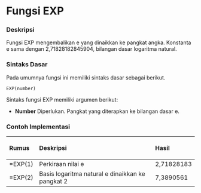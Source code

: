 # Fungsi EXP

### Deskripsi

Fungsi EXP mengembalikan e yang dinaikkan ke pangkat angka. Konstanta e sama dengan 2,71828182845904, bilangan dasar logaritma natural.

### Sintaks Dasar

Pada umumnya fungsi ini memiliki sintaks dasar sebagai berikut.

```text
EXP(number)
```

Sintaks fungsi EXP memiliki argumen berikut:

* **Number**    Diperlukan. Pangkat yang diterapkan ke bilangan dasar e.

### Contoh Implementasi

<table>
  <thead>
    <tr>
      <th style="text-align:left"><b>Rumus</b>
      </th>
      <th style="text-align:left"><b>Deskripsi</b>
      </th>
      <th style="text-align:left">
        <p></p>
        <p><b>Hasil</b>
        </p>
      </th>
    </tr>
  </thead>
  <tbody>
    <tr>
      <td style="text-align:left">=EXP(1)</td>
      <td style="text-align:left">Perkiraan nilai e</td>
      <td style="text-align:left">2,71828183</td>
    </tr>
    <tr>
      <td style="text-align:left">=EXP(2)</td>
      <td style="text-align:left">Basis logaritma natural e dinaikkan ke pangkat 2</td>
      <td style="text-align:left">7,3890561</td>
    </tr>
  </tbody>
</table>